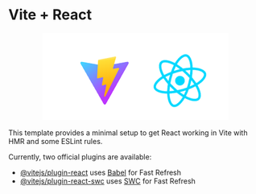 # Vite + React
<div style="text-align: center;">
    <img src="./src/assets/logo_vite_react.png" alt="Vite and React logo" style="max-width: 100%; height: auto;">
</div>


This template provides a minimal setup to get React working in Vite with HMR and some ESLint rules.

Currently, two official plugins are available:

- [@vitejs/plugin-react](https://github.com/vitejs/vite-plugin-react/blob/main/packages/plugin-react/README.md) uses [Babel](https://babeljs.io/) for Fast Refresh
- [@vitejs/plugin-react-swc](https://github.com/vitejs/vite-plugin-react-swc) uses [SWC](https://swc.rs/) for Fast Refresh
